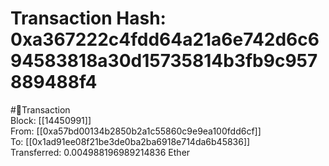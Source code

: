 
Transaction Hash: 0xa367222c4fdd64a21a6e742d6c694583818a30d15735814b3fb9c957889488f4
====================================================================================
  
#💸Transaction  
Block: [[14450991]]  
From: [[0xa57bd00134b2850b2a1c55860c9e9ea100fdd6cf]]  
To: [[0x1ad91ee08f21be3de0ba2ba6918e714da6b45836]]  
Transferred: 0.004988196989214836 Ether